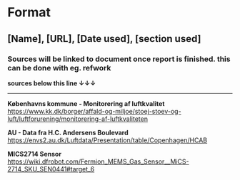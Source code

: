 # Format
## [Name], [URL], [Date used], [section used]
### Sources will be linked to document once report is finished. this can be done with eg. refwork
**sources below this line ↓↓↓**
- - - - -
**Københavns kommune - Monitorering af luftkvalitet**
https://www.kk.dk/borger/affald-og-miljoe/stoej-stoev-og-luft/luftforurening/monitorering-af-luftkvaliteten

**AU - Data fra H.C. Andersens Boulevard**
https://envs2.au.dk/Luftdata/Presentation/table/Copenhagen/HCAB

**MICS2714 Sensor**
https://wiki.dfrobot.com/Fermion_MEMS_Gas_Sensor__MiCS-2714_SKU_SEN0441#target_6
